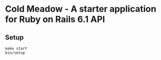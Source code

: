 # Cold Meadow - A starter application for Ruby on Rails 6.1 API

## Setup

    make start
    bin/setup